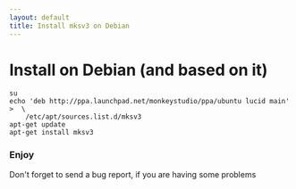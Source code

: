 ```yaml
---
layout: default
title: Install mksv3 on Debian
---
```


# Install on Debian (and based on it)

    su
    echo 'deb http://ppa.launchpad.net/monkeystudio/ppa/ubuntu lucid main' >  \
        /etc/apt/sources.list.d/mksv3
    apt-get update
    apt-get install mksv3

### Enjoy
Don't forget to send a bug report, if you are having some problems
